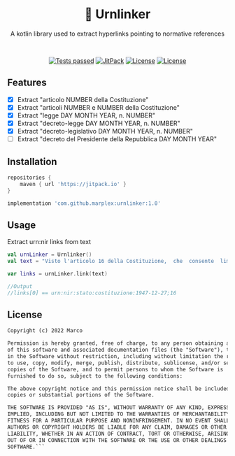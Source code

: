<h1 align="center">📜 Urnlinker</h1>
<p align="center">
 A kotlin library used to extract hyperlinks pointing to normative references<br>
</p>
<br>

<p align="center">
  <a href="https://github.com/Marplex/urnlinker/actions"><img alt="Tests passed" src="https://github.com/Marplex/urnlinker/workflows/Java%20CI/badge.svg"/></a>
  <a href="https://jitpack.io/#marplex/urnlinker"><img alt="JitPack" src="https://jitpack.io/v/Marplex/urnlinker.svg"/></a>
  <a href="https://opensource.org/licenses/MIT"><img alt="License" src="https://img.shields.io/badge/license-MIT-green"/></a>
  <a href="https://github.com/Marplex"><img alt="License" src="https://img.shields.io/static/v1?label=GitHub&message=marplex&color=005cb2"/></a> 
</p>

## Features

- [x] Extract "articolo NUMBER della Costituzione"
- [x] Extract "articoli NUMBER e NUMBER della Costituzione"
- [x] Extract "legge DAY MONTH YEAR, n. NUMBER"
- [x] Extract "decreto-legge DAY MONTH YEAR, n. NUMBER"
- [x] Extract "decreto-legislativo DAY MONTH YEAR, n. NUMBER"
- [ ] Extract "decreto del Presidente della Repubblica DAY MONTH YEAR"

## Installation

```gradle
repositories {
    maven { url 'https://jitpack.io' }
}
```

```gradle
implementation 'com.github.marplex:urnlinker:1.0'
```

## Usage

Extract urn:nir links from text

```kotlin
val urnLinker = Urnlinker()
val text = "Visto l'articolo 16 della Costituzione,  che  consente  limitazioni della liberta' di circolazione per ragioni sanitarie"

var links = urnLinker.link(text)

//Output
//links[0] == urn:nir:stato:costituzione:1947-12-27;16
```

## License

```xml
Copyright (c) 2022 Marco

Permission is hereby granted, free of charge, to any person obtaining a copy
of this software and associated documentation files (the "Software"), to deal
in the Software without restriction, including without limitation the rights
to use, copy, modify, merge, publish, distribute, sublicense, and/or sell
copies of the Software, and to permit persons to whom the Software is
furnished to do so, subject to the following conditions:

The above copyright notice and this permission notice shall be included in all
copies or substantial portions of the Software.

THE SOFTWARE IS PROVIDED "AS IS", WITHOUT WARRANTY OF ANY KIND, EXPRESS OR
IMPLIED, INCLUDING BUT NOT LIMITED TO THE WARRANTIES OF MERCHANTABILITY,
FITNESS FOR A PARTICULAR PURPOSE AND NONINFRINGEMENT. IN NO EVENT SHALL THE
AUTHORS OR COPYRIGHT HOLDERS BE LIABLE FOR ANY CLAIM, DAMAGES OR OTHER
LIABILITY, WHETHER IN AN ACTION OF CONTRACT, TORT OR OTHERWISE, ARISING FROM,
OUT OF OR IN CONNECTION WITH THE SOFTWARE OR THE USE OR OTHER DEALINGS IN THE
SOFTWARE.```